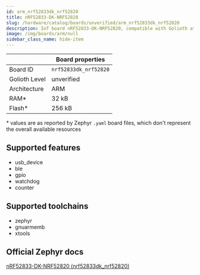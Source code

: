 ```yaml
---
id: arm_nrf52833dk_nrf52820
title: nRF52833-DK-NRF52820
slug: /hardware/catalog/boards/unverified/arm_nrf52833dk_nrf52820
description: IoT board nRF52833-DK-NRF52820, compatible with Golioth at unverified level.
image: /img/boards/arm/null
sidebar_class_name: hide-item
---
```


[//]: # (This is an auto-generated file, do not edit! Changes to it will be lost upon re-generation)



|                | Board properties     |
| -------------  | -------------------- |
| Board ID       | `nrf52833dk_nrf52820` |
| Golioth Level  | unverified       |
| Architecture   | ARM |
| RAM*           | 32 kB |
| Flash*         | 256 kB |

\* values are as reported by Zephyr `.yaml` board files, which don't represent the overall available resources



## Supported features

* usb_device
* ble
* gpio
* watchdog
* counter

## Supported toolchains

* zephyr
* gnuarmemb
* xtools

## Official Zephyr docs

[nRF52833-DK-NRF52820 (nrf52833dk_nrf52820)](https://docs.zephyrproject.org/latest/boards/arm/nrf52833dk_nrf52820/doc/index.html)
